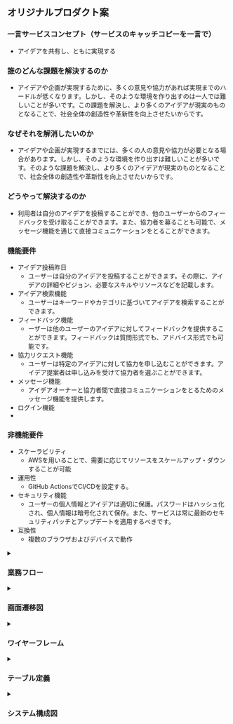 ## オリジナルプロダクト案
### 一言サービスコンセプト（サービスのキャッチコピーを一言で）
- アイデアを共有し、ともに実現する
### 誰のどんな課題を解決するのか
- アイデアや企画が実現するために、多くの意見や協力があれば実現までのハードルが低くなります。しかし、そのような環境を作り出すのは一人では難しいことが多いです。この課題を解決し、より多くのアイデアが現実のものとなることで、社会全体の創造性や革新性を向上させたいからです。
### なぜそれを解消したいのか
-  アイデアや企画が実現するまでには、多くの人の意見や協力が必要となる場合があります。しかし、そのような環境を作り出すは難しいことが多いです。そのような課題を解決し、より多くのアイデアが現実のものとなることで、社会全体の創造性や革新性を向上させたいからです。
### どうやって解決するのか
- 利用者は自分のアイデアを投稿することができ、他のユーザーからのフィードバックを受け取ることができます。また、協力者を募ることも可能で、メッセージ機能を通じて直接コミュニケーションをとることができます。
### 機能要件
- アイデア投稿昨日
    - ユーザーは自分のアイデアを投稿することができます。その際に、アイデアの詳細やビジョン、必要なスキルやリソースなどを記載します。
- アイデア検索機能
    - ユーザーはキーワードやカテゴリに基づいてアイデアを検索することができます。
- フィードバック機能
    - ーザーは他のユーザーのアイデアに対してフィードバックを提供することができます。フィードバックは質問形式でも、アドバイス形式でも可能です。
- 協力リクエスト機能
    - ユーザーは特定のアイデアに対して協力を申し込むことができます。アイデア提案者は申し込みを受けて協力者を選ぶことができます。
- メッセージ機能
    - アイデアオーナーと協力者間で直接コミュニケーションをとるためのメッセージ機能を提供します。
- ログイン機能
- 
### 非機能要件
- スケーラビリティ
    - AWSを用いることで、需要に応じてリソースをスケールアップ・ダウンすることが可能
- 運用性
    - GitHub ActionsでCI/CDを設定する。
- セキュリティ機能
    - ユーザーの個人情報とアイデアは適切に保護。パスワードはハッシュ化され、個人情報は暗号化されて保存。また、サービスは常に最新のセキュリティパッチとアップデートを適用するべきです。
- 互換性
    - 複数のブラウザおよびデバイスで動作

<details>
<summary><h3>業務フロー</h3></summary>
<img src="img/業務フロー.jpg" width="900">
</details>



<details>
<summary><h3>画面遷移図</h3></summary>
<img src="img/%E7%94%BB%E9%9D%A2%E9%81%B7%E7%A7%BB%E5%9B%B3.png" width="900">
</details>



<details>
<summary><h3>ワイヤーフレーム</h3></summary>
<img src="img/%E3%83%AF%E3%82%A4%E3%83%A4%E3%83%BC%E3%83%95%E3%83%AC%E3%83%BC%E3%83%A0.png" width="900">
</details>


<details>
<summary><h3>テーブル定義</h3></summary>
車両テーブル（Vehicles）

| カラム名      | データ型       | NULL | キー | 初期値 | AUTO INCREMENT | 説明 |
| ------------- | -----------|--|--|--|--|----------------------------- |
| vehicle_id    | Integer    ||主キー||YES||
| make          | String     ||||| 車両のメーカー名             |
| model         | String     ||||| 車両のモデル名              |
| year          | Integer    ||||| 車両の製造年                |
| license_plate | String     ||||| ナンバープレート番号        |
| lease_expiry  | Date       |YES|||| リースの満了日              |
| inspection_due| Date       |YES|||| 次の車検日 |

ユーザーテーブル（Users）

| カラム名      | データ型       | NULL | キー | 初期値 | AUTO INCREMENT | 説明 |
| ------------- | -----------|--|--|--|--|----------------------------- |
| user_id      | Integer        ||主キー||YES||
| name         | String         ||||| ユーザー名                  |
| email        | String         ||||| メールアドレス              |
| password     | String         ||||| パスワード（ハッシュ化済み） |

通知テーブル（Notifications）

| カラム名      | データ型       | NULL | キー | 初期値 | AUTO INCREMENT | 説明 |
| ------------- | -----------|--|--|--|--|----------------------------- |
| notification_id | Integer        ||主キー||YES||
| user_id         | Integer   ||外部キー|||通知を受け取るユーザーID   |
| vehicle_id      | Integer    ||外部キー|||通知に関連する車両ID       |
| date            | Date       |||||通知を送る日                |
</details>


<details>
<summary> <h3>システム構成図</h3> </summary>
<img src="img/VehicleMinders.png" width="900">
</details>
